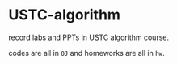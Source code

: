 # USTC-algorithm

record labs and PPTs in USTC algorithm course.

codes are all in `OJ` and homeworks are all in `hw`.